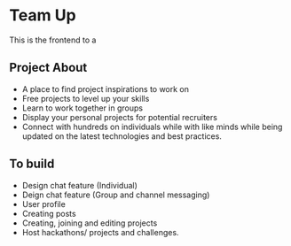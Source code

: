 # Team Up
This is the frontend to a

## Project About
* A place to find project inspirations to work on
* Free projects to level up your skills
* Learn to work together in groups
* Display your personal projects for potential recruiters
* Connect with hundreds on individuals while with like minds while being updated on the latest technologies and best practices.

## To build
* Design chat feature (Individual)
* Deign chat feature (Group and channel messaging)
* User profile
* Creating posts
* Creating, joining and editing projects
* Host hackathons/ projects and challenges.

